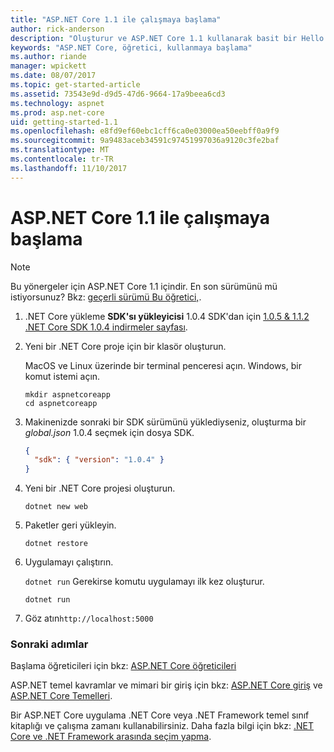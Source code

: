 ```yaml
---
title: "ASP.NET Core 1.1 ile çalışmaya başlama"
author: rick-anderson
description: "Oluşturur ve ASP.NET Core 1.1 kullanarak basit bir Hello World uygulamanın çalıştığı hızlı bir öğretici."
keywords: "ASP.NET Core, öğretici, kullanmaya başlama"
ms.author: riande
manager: wpickett
ms.date: 08/07/2017
ms.topic: get-started-article
ms.assetid: 73543e9d-d9d5-47d6-9664-17a9beea6cd3
ms.technology: aspnet
ms.prod: asp.net-core
uid: getting-started-1.1
ms.openlocfilehash: e8fd9ef60ebc1cff6ca0e03000ea50eebff0a9f9
ms.sourcegitcommit: 9a9483aceb34591c97451997036a9120c3fe2baf
ms.translationtype: MT
ms.contentlocale: tr-TR
ms.lasthandoff: 11/10/2017
---
```

# <a name="getting-started-with-aspnet-core-11"></a>ASP.NET Core 1.1 ile çalışmaya başlama

> [!NOTE]
> Bu yönergeler için ASP.NET Core 1.1 içindir. En son sürümünü mü istiyorsunuz? Bkz: [geçerli sürümü Bu öğretici,](xref:getting-started).

1. .NET Core yükleme **SDK'sı yükleyicisi** 1.0.4 SDK'dan için [1.0.5 & 1.1.2 .NET Core SDK 1.0.4 indirmeler sayfası](https://github.com/dotnet/core/blob/master/release-notes/download-archives/1.0.5-download.md).

2. Yeni bir .NET Core proje için bir klasör oluşturun.

   MacOS ve Linux üzerinde bir terminal penceresi açın. Windows, bir komut istemi açın.

   ```terminal
   mkdir aspnetcoreapp
   cd aspnetcoreapp
   ```

2. Makinenizde sonraki bir SDK sürümünü yüklediyseniz, oluşturma bir *global.json* 1.0.4 seçmek için dosya SDK.

   ```json
   {
     "sdk": { "version": "1.0.4" }
   }
   ```

2. Yeni bir .NET Core projesi oluşturun.

   ```terminal
   dotnet new web
   ```
   
3.  Paketler geri yükleyin.

    ```terminal
    dotnet restore
    ```

4. Uygulamayı çalıştırın.

   `dotnet run` Gerekirse komutu uygulamayı ilk kez oluşturur.

   ```terminal
   dotnet run
   ```

5. Göz atın`http://localhost:5000`

<!-- H3 to avoid a single-entry internal TOC -->
### <a name="next-steps"></a>Sonraki adımlar

Başlama öğreticileri için bkz: [ASP.NET Core öğreticileri](tutorials/index.md)

ASP.NET temel kavramlar ve mimari bir giriş için bkz: [ASP.NET Core giriş](index.md) ve [ASP.NET Core Temelleri](fundamentals/index.md).

Bir ASP.NET Core uygulama .NET Core veya .NET Framework temel sınıf kitaplığı ve çalışma zamanı kullanabilirsiniz. Daha fazla bilgi için bkz: [.NET Core ve .NET Framework arasında seçim yapma](https://docs.microsoft.com/dotnet/articles/standard/choosing-core-framework-server).
